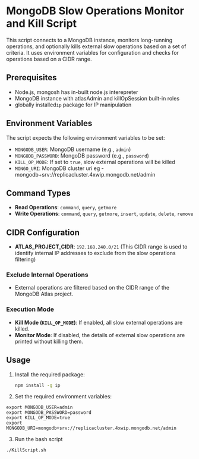 # MongoDB Slow Operations Monitor and Kill Script

This script connects to a MongoDB instance, monitors long-running operations, and optionally kills external slow operations based on a set of criteria. It uses environment variables for configuration and checks for operations based on a CIDR range.

## Prerequisites

- Node.js, mongosh has in-built node.js interepreter 
- MongoDB instance with atlasAdmin and killOpSession built-in roles
- globally installed`ip` package for IP manipulation

## Environment Variables

The script expects the following environment variables to be set:

- `MONGODB_USER`: MongoDB username (e.g., `admin`)
- `MONGODB_PASSWORD`: MongoDB password (e.g., `password`)
- `KILL_OP_MODE`: If set to `true`, slow external operations will be killed
- `MONGO_URI`: MongoDB cluster uri eg - mongodb+srv://replicacluster.4xwip.mongodb.net/admin

## Command Types

- **Read Operations**: `command`, `query`, `getmore`
- **Write Operations**: `command`, `query`, `getmore`, `insert`, `update`, `delete`, `remove`

## CIDR Configuration

- **ATLAS_PROJECT_CIDR**: `192.168.240.0/21` (This CIDR range is used to identify internal IP addresses to exclude from the slow operations filtering)

### Exclude Internal Operations

- External operations are filtered based on the CIDR range of the MongoDB Atlas project.

### Execution Mode

- **Kill Mode (`KILL_OP_MODE`)**: If enabled, all slow external operations are killed.
- **Monitor Mode**: If disabled, the details of external slow operations are printed without killing them.

## Usage

1. Install the required package:
   ```bash
   npm install -g ip
   ```

2. Set the required environment variables:
```
export MONGODB_USER=admin
export MONGODB_PASSWORD=password
export KILL_OP_MODE=true
export MONGODB_URI=mongodb+srv://replicacluster.4xwip.mongodb.net/admin
```
3. Run the bash script
```
./KillScript.sh

```

